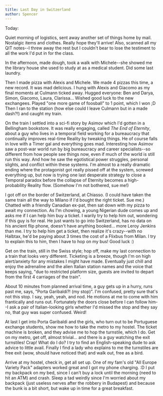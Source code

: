 ```yaml
---
title: Last Day in Switzerland
author: Spencer
---
```


Today:

Quiet morning of logistics, sent away another set of things home by mail. Nostalgic items and clothes. Really hope they'll arrive! Also, scanned all my QIT notes--I threw away the rest but I couldn't bear to lose the testiment to all the work I'd put in for the class.

In the afternoon, made dough, took a walk with Michele--she showed me the library house she used to study at as a medical student. Did some last laundry.

Then I made pizza with Alexis and Michele. We made 4 pizzas this time, a new record. It was mad delicious. I hung with Alexis and Giacomo as my final moments at Culmann ticked away. Hugged everyone: Ben and Darya, Simon, Giacomo, Laura, Clarissa... Wished good luck to the new exchangees. Played "one more game of foosball" to 1 point, which I won ;D Then I ran to the station (how else could I leave Culmann but in a made dash?!) and caught my train.

On the train I settled into a sci-fi story by Asimov which I'd gotten in a Bellingham bookstore. It was really engaging, called *The End of Eternity*, about a guy who lives in a temporal field working for a bureaucracy that continually improves real-time Reality by tweaking things. He of course falls in love with a Timer gal and everything goes mad. Interesting how Asimov saw a post-war world run by big bureaucracy and career specialists--so different from how people see things now, even if much of the world is still run this way. And how he saw the egotistical power struggles, personal slights, and conflict within these systems. I'm almost to a really dramatic ending where the protagonist got really pissed off at the system, screwed everything up, but now is trying one last desperate strategy to close a Temporal paradox before the collapse of Eternity becomes a high-probability Reality flow. (Somehow I'm not bothered, sue me!)

I got off on the border of Switzerland, at Chiasso. (I could have taken the same train all the way to Milano if I'd bought the right ticket. Sue me.) Chatted with a friendly Canadian ex-pat, then sat down with my pizza to await my connection. As I'm chowing, a young Nigerian dude comes up and asks me if I can help him buy a ticket. I warily try to help him out, wondering if this guy is for real. He just wants to go into Switzerland, has no data on his ancient flip phone, doesn't have anything booked... more Leroy Jenkins than me. I try to help him get a ticket, then realize it's crazy--with no Halbtax, he'd be paying about 3 times the cost of a Flixbus from Milan. I try to explain this to him, then I have to hop on my bus! Good luck :)

Get on the train, still in the Swiss style; hop off, make my last connection to a train that looks very different. Ticketing is a breeze, though I'm on high alert/anxiety for any mistakes I might have made. Eventually just chill and enjoy the adrenaline and the alien Italian station names and the voice that keeps saying, "due to restricted platform size, guests are invited to depart from the first 4 carriages of the train".

About 10 minutes from planned arrival time, a guy gets up in a hurry, runs past me, says, "Porta Garibaldi?! (my stop)". I'm confused, pretty sure that's not this stop. I say, yeah, yeah, and nod. He motions at me to come with him frantically and runs out. Fortunately the doors close before I can follow him--I ask a pair of Italian-looking girls whether I'd missed the stop and they say no, that guy was super confused. Weird!

At last I get into Porta Garibaldi and the girls, who turn out to be Portuguese exchange students, show me how to take the metro to my hostel. The ticket machine is broken, and they advise me to hop the turnstile, which I do. Get on my metro, get off, almost trivial... and there is a guy watching the exit turnstiles! Crap! What do I do? I try to find an English-speaking dude to ask advice to little avail. Finally I find a lady who explains to me the turnstiles are free exit (wow, should have noticed that) and walk out, free as a bird.

Arrive at my hostel, check in, get all set up. One of my fam's old "All Europe Variety Pack" adapters worked great and I got my phone charging. :D I put my backpack on my bed, since I can't buy a lock until the morning (need to hit an ATM) and crash. Sleep a tad weirdly since I'm worried about my backpack (just useless nerves after the robbery in Budapest) and because the bunk is a bit short, but wake up in time for a great breakfast.





